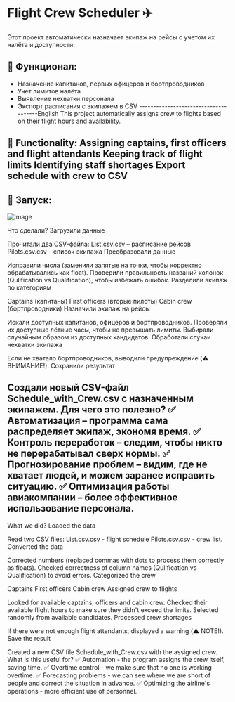 # Flight Crew Scheduler ✈️  
Этот проект автоматически назначает экипаж на рейсы с учетом их налёта и доступности.  

## 📌 Функционал:  
- Назначение капитанов, первых офицеров и бортпроводников  
- Учет лимитов налёта  
- Выявление нехватки персонала  
- Экспорт расписания с экипажем в CSV
--------------------------------------English
  This project automatically assigns crew to flights based on their flight hours and availability.

📌 Functionality:
Assigning captains, first officers and flight attendants
Keeping track of flight limits
Identifying staff shortages
Export schedule with crew to CSV
- 

## 🚀 Запуск:  

![image](https://github.com/user-attachments/assets/f4123b81-61fd-4f22-8f3c-7c7b6b266da0)

Что сделали?
Загрузили данные

Прочитали два CSV-файла:
List.csv.csv – расписание рейсов
Pilots.csv.csv – список экипажа
Преобразовали данные

Исправили числа (заменили запятые на точки, чтобы корректно обрабатывались как float).
Проверили правильность названий колонок (Qulification vs Qualification), чтобы избежать ошибок.
Разделили экипаж по категориям

Captains (капитаны)
First officers (вторые пилоты)
Cabin crew (бортпроводники)
Назначили экипаж на рейсы

Искали доступных капитанов, офицеров и бортпроводников.
Проверяли их доступные лётные часы, чтобы не превышать лимиты.
Выбирали случайным образом из доступных кандидатов.
Обработали случаи нехватки экипажа

Если не хватало бортпроводников, выводили предупреждение (⚠️ ВНИМАНИЕ!).
Сохранили результат

Создали новый CSV-файл Schedule_with_Crew.csv с назначенным экипажем.
Для чего это полезно?
✅ Автоматизация – программа сама распределяет экипаж, экономя время.
✅ Контроль переработок – следим, чтобы никто не перерабатывал сверх нормы.
✅ Прогнозирование проблем – видим, где не хватает людей, и можем заранее исправить ситуацию.
✅ Оптимизация работы авиакомпании – более эффективное использование персонала.
---------------------------------------------------------
What we did?
Loaded the data

Read two CSV files:
List.csv.csv - flight schedule
Pilots.csv.csv - crew list.
Converted the data

Corrected numbers (replaced commas with dots to process them correctly as floats).
Checked correctness of column names (Qulification vs Qualification) to avoid errors.
Categorized the crew

Captains
First officers
Cabin crew
Assigned crew to flights

Looked for available captains, officers and cabin crew.
Checked their available flight hours to make sure they didn't exceed the limits.
Selected randomly from available candidates.
Processed crew shortages

If there were not enough flight attendants, displayed a warning (⚠️ NOTE!).
Save the result

Created a new CSV file Schedule_with_Crew.csv with the assigned crew.
What is this useful for?
✅ Automation - the program assigns the crew itself, saving time.
✅ Overtime control - we make sure that no one is working overtime.
✅ Forecasting problems - we can see where we are short of people and correct the situation in advance.
✅ Optimizing the airline's operations - more efficient use of personnel.
